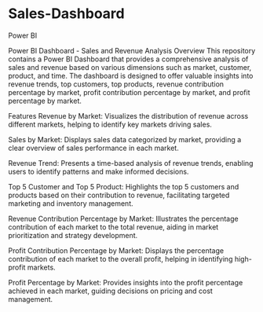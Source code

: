 # Sales-Dashboard
Power BI


Power BI Dashboard - Sales and Revenue Analysis
Overview
This repository contains a Power BI Dashboard that provides a comprehensive analysis of sales and revenue based on various dimensions such as market, customer, product, and time. The dashboard is designed to offer valuable insights into revenue trends, top customers, top products, revenue contribution percentage by market, profit contribution percentage by market, and profit percentage by market.

Features
Revenue by Market: Visualizes the distribution of revenue across different markets, helping to identify key markets driving sales.

Sales by Market: Displays sales data categorized by market, providing a clear overview of sales performance in each market.

Revenue Trend: Presents a time-based analysis of revenue trends, enabling users to identify patterns and make informed decisions.

Top 5 Customer and Top 5 Product: Highlights the top 5 customers and products based on their contribution to revenue, facilitating targeted marketing and inventory management.

Revenue Contribution Percentage by Market: Illustrates the percentage contribution of each market to the total revenue, aiding in market prioritization and strategy development.

Profit Contribution Percentage by Market: Displays the percentage contribution of each market to the overall profit, helping in identifying high-profit markets.

Profit Percentage by Market: Provides insights into the profit percentage achieved in each market, guiding decisions on pricing and cost management.
